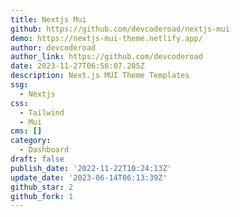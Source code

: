 ```yaml
---
title: Nextjs Mui
github: https://github.com/devcoderoad/nextjs-mui
demo: https://nextjs-mui-theme.netlify.app/
author: devcoderoad
author_link: https://github.com/devcoderoad
date: 2023-11-27T06:56:07.205Z
description: Next.js MUI Theme Templates
ssg:
  - Nextjs
css:
  - Tailwind
  - Mui
cms: []
category:
  - Dashboard
draft: false
publish_date: '2022-11-22T10:24:13Z'
update_date: '2023-06-14T06:13:39Z'
github_star: 2
github_fork: 1
---
```

